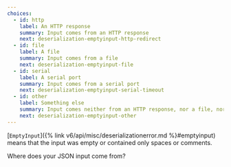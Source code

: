 ```yaml
---
choices:
  - id: http
    label: An HTTP response
    summary: Input comes from an HTTP response
    next: deserialization-emptyinput-http-redirect
  - id: file
    label: A file
    summary: Input comes from a file
    next: deserialization-emptyinput-file
  - id: serial
    label: A serial port
    summary: Input comes from a serial port
    next: deserialization-emptyinput-serial-timeout
  - id: other
    label: Something else
    summary: Input comes neither from an HTTP response, nor a file, nor a serial port
    next: deserialization-emptyinput-other
---
```


[`EmptyInput`]({% link v6/api/misc/deserializationerror.md %}#emptyinput) means that the input was empty or contained only spaces or comments.

Where does your JSON input come from?
